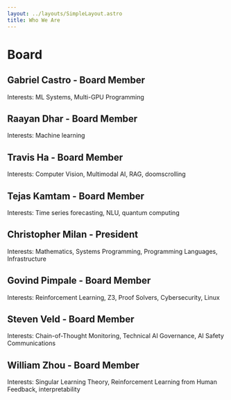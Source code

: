 ```yaml
---
layout: ../layouts/SimpleLayout.astro
title: Who We Are
---
```


# Board

## Gabriel Castro - Board Member

Interests: ML Systems, Multi-GPU Programming

## Raayan Dhar - Board Member

Interests: Machine learning

## Travis Ha - Board Member

Interests: Computer Vision, Multimodal AI, RAG, doomscrolling

## Tejas Kamtam - Board Member

Interests: Time series forecasting, NLU, quantum computing

## Christopher Milan - President

Interests: Mathematics, Systems Programming, Programming Languages, Infrastructure

## Govind Pimpale - Board Member

Interests: Reinforcement Learning, Z3, Proof Solvers, Cybersecurity, Linux

## Steven Veld - Board Member

Interests: Chain-of-Thought Monitoring, Technical AI Governance, AI Safety Communications

## William Zhou - Board Member

Interests: Singular Learning Theory, Reinforcement Learning from Human Feedback, interpretability
